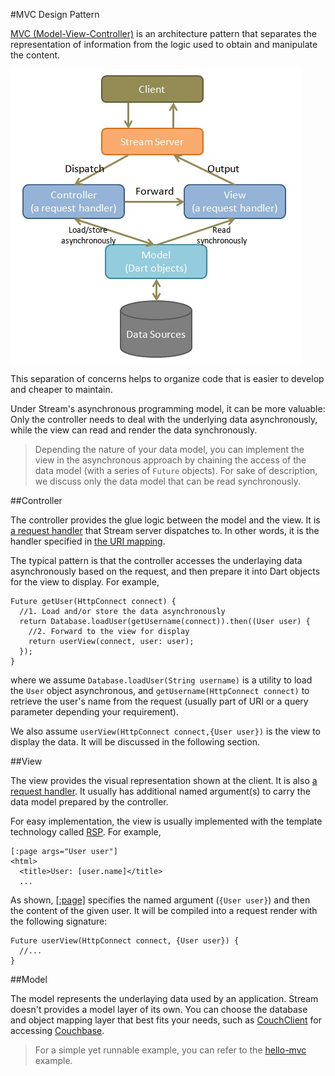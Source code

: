 #MVC Design Pattern

[MVC (Model-View-Controller)](http://en.wikipedia.org/wiki/Model_2) is an architecture pattern that separates the representation of information from the logic used to obtain and manipulate the content.

![MVC](mvc.jpg?raw=true)

This separation of concerns helps to organize code that is easier to develop and cheaper to maintain.

Under Stream's asynchronous programming model, it can be more valuable: Only the controller needs to deal with the underlying data asynchronously, while the view can read and render the data synchronously.

> Depending the nature of your data model, you can implement the view in the asynchronous approach by chaining the access of the data model (with a series of `Future` objects). For sake of description, we discuss only the data model that can be read synchronously.

##Controller

The controller provides the glue logic between the model and the view. It is [a request handler](Request_Handling.md) that Stream server dispatches to. In other words, it is the handler specified in [the URI mapping](Request_Routing.md).

The typical pattern is that the controller accesses the underlaying data asynchronously based on the request, and then prepare it into Dart objects for the view to display. For example,

    Future getUser(HttpConnect connect) {
      //1. Load and/or store the data asynchronously
      return Database.loadUser(getUsername(connect)).then((User user) {
        //2. Forward to the view for display
        return userView(connect, user: user);
      });
    }

where we assume `Database.loadUser(String username)` is a utility to load the `User` object asynchronous, and `getUsername(HttpConnect connect)` to retrieve the user's name from the request (usually part of URI or a query parameter depending your requirement).

We also assume `userView(HttpConnect connect,{User user})` is the view to display the data. It will be discussed in the following section.

##View

The view provides the visual representation shown at the client. It is also [a request handler](Request_Handling.md). It usually has additional named argument(s) to carry the data model prepared by the controller.

For easy implementation, the view is usually implemented with the template technology called [RSP](../RSP/Fundamentals/RSP_Overview.md). For example,

    [:page args="User user"]
    <html>
      <title>User: [user.name]</title>
      ...

As shown, [[:page]](../RSP/Standard_Tags/page.md) specifies the named argument (`{User user}`) and then the content of the given user. It will be compiled into a request render with the following signature:

    Future userView(HttpConnect connect, {User user}) {
      //...
    }

##Model

The model represents the underlaying data used by an application. Stream doesn't provides a model layer of its own. You can choose the database and object mapping layer that best fits your needs, such as [CouchClient](https://github.com/rikulo/couchclient) for accessing [Couchbase](http://www.couchbase.com/).

> For a simple yet runnable example, you can refer to the [hello-mvc](source:example) example.
